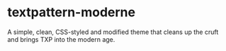 textpattern-moderne
===================

A simple, clean, CSS-styled and modified theme that cleans up the cruft and brings TXP into the modern age.  